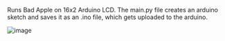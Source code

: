 Runs Bad Apple on 16x2 Arduino LCD. 
The main.py file creates an arduino sketch and saves it as an .ino file, which gets uploaded to the arduino.

![image](https://github.com/user-attachments/assets/db1fdfce-92a5-4397-9423-5e0cafb9a115)



